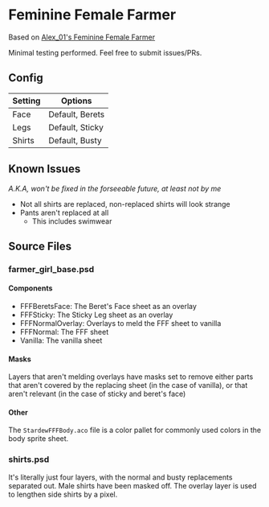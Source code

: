 # Feminine Female Farmer

Based on [Alex_01's Feminine Female Farmer](https://www.nexusmods.com/stardewvalley/mods/407)

Minimal testing performed. Feel free to submit issues/PRs.

## Config

Setting | Options
--- | ---
Face | Default, Berets
Legs | Default, Sticky
Shirts | Default, Busty

## Known Issues

_A.K.A, won't be fixed in the forseeable future, at least not by me_

- Not all shirts are replaced, non-replaced shirts will look strange
- Pants aren't replaced at all
  - This includes swimwear

## Source Files

### farmer_girl_base.psd

#### Components

- FFFBeretsFace: The Beret's Face sheet as an overlay
- FFFSticky: The Sticky Leg sheet as an overlay
- FFFNormalOverlay: Overlays to meld the FFF sheet to vanilla
- FFFNormal: The FFF sheet
- Vanilla: The vanilla sheet

#### Masks

Layers that aren't melding overlays have masks set to remove either parts that aren't covered by the replacing sheet (in the case of vanilla), or that aren't relevant (in the case of sticky and beret's face)

#### Other

The `StardewFFFBody.aco` file is a color pallet for commonly used colors in the body sprite sheet.

### shirts.psd

It's literally just four layers, with the normal and busty replacements separated out. Male shirts have been masked off. The overlay layer is used to lengthen side shirts by a pixel.

